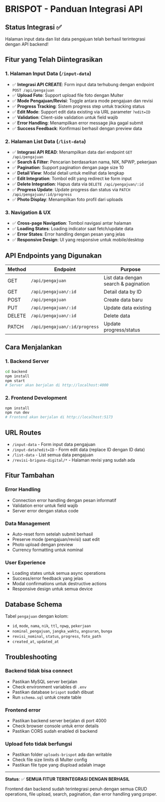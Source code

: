 # BRISPOT - Panduan Integrasi API

## Status Integrasi ✅

Halaman input data dan list data pengajuan telah berhasil terintegrasi dengan API backend!

## Fitur yang Telah Diintegrasikan

### 1. Halaman Input Data (`/input-data`)
- ✅ **Integrasi API CREATE**: Form input data terhubung dengan endpoint `POST /api/pengajuan`
- ✅ **Upload Foto**: Support upload file foto dengan Multer
- ✅ **Mode Pengajuan/Revisi**: Toggle antara mode pengajuan dan revisi
- ✅ **Progress Tracking**: Sistem progress step untuk tracking status
- ✅ **Edit Mode**: Support edit data existing via URL parameter `?edit=ID`
- ✅ **Validation**: Client-side validation untuk field wajib
- ✅ **Error Handling**: Menampilkan error message jika gagal submit
- ✅ **Success Feedback**: Konfirmasi berhasil dengan preview data

### 2. Halaman List Data (`/list-data`)
- ✅ **Integrasi API READ**: Menampilkan data dari endpoint `GET /api/pengajuan`
- ✅ **Search & Filter**: Pencarian berdasarkan nama, NIK, NPWP, pekerjaan
- ✅ **Pagination**: Support pagination dengan page size 10
- ✅ **Detail View**: Modal detail untuk melihat data lengkap
- ✅ **Edit Integration**: Tombol edit yang redirect ke form input
- ✅ **Delete Integration**: Hapus data via `DELETE /api/pengajuan/:id`
- ✅ **Progress Update**: Update progress dan status via `PATCH /api/pengajuan/:id/progress`
- ✅ **Photo Display**: Menampilkan foto profil dari uploads

### 3. Navigation & UX
- ✅ **Cross-page Navigation**: Tombol navigasi antar halaman
- ✅ **Loading States**: Loading indicator saat fetch/update data
- ✅ **Error States**: Error handling dengan pesan yang jelas
- ✅ **Responsive Design**: UI yang responsive untuk mobile/desktop

## API Endpoints yang Digunakan

| Method | Endpoint | Purpose |
|--------|----------|---------|
| GET | `/api/pengajuan` | List data dengan search & pagination |
| GET | `/api/pengajuan/:id` | Detail data by ID |
| POST | `/api/pengajuan` | Create data baru |
| PUT | `/api/pengajuan/:id` | Update data existing |
| DELETE | `/api/pengajuan/:id` | Delete data |
| PATCH | `/api/pengajuan/:id/progress` | Update progress/status |

## Cara Menjalankan

### 1. Backend Server
```bash
cd backend
npm install
npm start
# Server akan berjalan di http://localhost:4000
```

### 2. Frontend Development
```bash
npm install
npm run dev
# Frontend akan berjalan di http://localhost:5173
```

## URL Routes

- `/input-data` - Form input data pengajuan
- `/input-data?edit=ID` - Form edit data (replace ID dengan ID data)
- `/list-data` - List semua data pengajuan
- `/revisi-briguna-digital/*` - Halaman revisi yang sudah ada

## Fitur Tambahan

### Error Handling
- Connection error handling dengan pesan informatif
- Validation error untuk field wajib
- Server error dengan status code

### Data Management
- Auto-reset form setelah submit berhasil
- Preserve mode (pengajuan/revisi) saat edit
- Photo upload dengan preview
- Currency formatting untuk nominal

### User Experience
- Loading states untuk semua async operations
- Success/error feedback yang jelas
- Modal confirmations untuk destructive actions
- Responsive design untuk semua device

## Database Schema

Tabel `pengajuan` dengan kolom:
- `id`, `mode`, `nama`, `nik`, `ttl`, `npwp`, `pekerjaan`
- `nominal_pengajuan`, `jangka_waktu`, `angsuran`, `bunga`
- `revisi_nominal`, `status`, `progress`, `foto_path`
- `created_at`, `updated_at`

## Troubleshooting

### Backend tidak bisa connect
- Pastikan MySQL server berjalan
- Check environment variables di `.env`
- Pastikan database `brispot` sudah dibuat
- Run `schema.sql` untuk create table

### Frontend error
- Pastikan backend server berjalan di port 4000
- Check browser console untuk error details
- Pastikan CORS sudah enabled di backend

### Upload foto tidak berfungsi
- Pastikan folder `uploads-brispot` ada dan writable
- Check file size limits di Multer config
- Pastikan file type yang diupload adalah image

---

**Status**: ✅ **SEMUA FITUR TERINTEGRASI DENGAN BERHASIL**

Frontend dan backend sudah terintegrasi penuh dengan semua CRUD operations, file upload, search, pagination, dan error handling yang proper.
